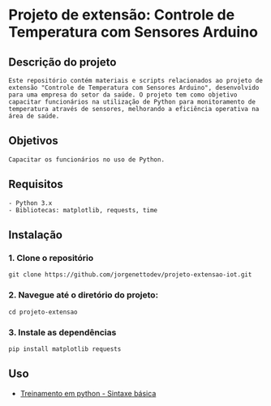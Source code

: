 # Projeto de extensão: Controle de Temperatura com Sensores Arduino

## Descrição do projeto
    Este repositório contém materiais e scripts relacionados ao projeto de extensão "Controle de Temperatura com Sensores Arduino", desenvolvido para uma empresa do setor da saúde. O projeto tem como objetivo capacitar funcionários na utilização de Python para monitoramento de temperatura através de sensores, melhorando a eficiência operativa na área de saúde.

## Objetivos
    Capacitar os funcionários no uso de Python.

## Requisitos
    - Python 3.x
    - Bibliotecas: matplotlib, requests, time

## Instalação

### 1. Clone o repositório
    git clone https://github.com/jorgenettodev/projeto-extensao-iot.git

### 2. Navegue até o diretório do projeto:
    cd projeto-extensao

### 3. Instale as dependências
    pip install matplotlib requests

## Uso
 - [Treinamento em python - Sintaxe básica](./material_didatico/Material_Didático_Capacitação_em_Python_para_Controle_de_Temperatura.pdf)